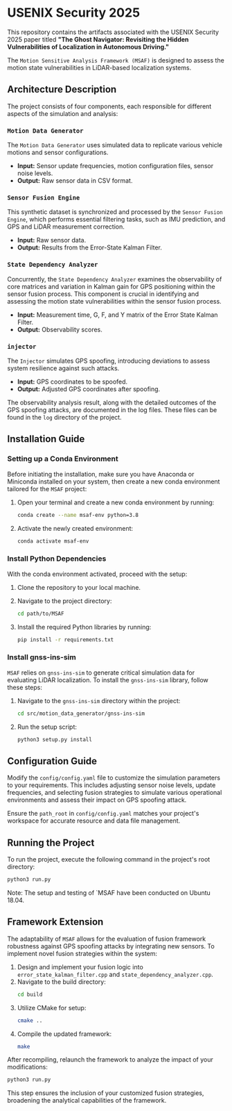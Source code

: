 # USENIX Security 2025

This repository contains the artifacts associated with the USENIX Security 2025 paper titled **"The Ghost Navigator: Revisiting the Hidden Vulnerabilities of Localization in Autonomous Driving."**

The `Motion Sensitive Analysis Framework (MSAF)` is designed to assess the motion state vulnerabilities in LiDAR-based localization systems.

## Architecture Description

The project consists of four components, each responsible for different aspects of the simulation and analysis:

### `Motion Data Generator`
The `Motion Data Generator` uses simulated data to replicate various vehicle motions and sensor configurations.

- **Input:** Sensor update frequencies, motion configuration files, sensor noise levels.
- **Output:** Raw sensor data in CSV format.

### `Sensor Fusion Engine`
This synthetic dataset is synchronized and processed by the `Sensor Fusion Engine`, which performs essential filtering tasks, such as IMU prediction, and GPS and LiDAR measurement correction.

- **Input:** Raw sensor data.
- **Output:** Results from the Error-State Kalman Filter.

### `State Dependency Analyzer`
Concurrently, the `State Dependency Analyzer` examines the observability of core matrices and variation in Kalman gain for GPS positioning within the sensor fusion process. This component is crucial in identifying and assessing the motion state vulnerabilities within the sensor fusion process.
- **Input:** Measurement time, G, F, and Y matrix of the Error State Kalman Filter.
- **Output:** Observability scores.

### `injector`
The `Injector` simulates GPS spoofing, introducing deviations to assess system resilience against such attacks.

- **Input:** GPS coordinates to be spoofed.
- **Output:** Adjusted GPS coordinates after spoofing.

The observability analysis result, along with the detailed outcomes of the GPS spoofing attacks, are documented in the log files. These files can be found in the `log` directory of the project.

## Installation Guide

### Setting up a Conda Environment
Before initiating the installation, make sure you have Anaconda or Miniconda installed on your system, then create a new conda environment tailored for the `MSAF` project:

1. Open your terminal and create a new conda environment by running:

   ```bash
   conda create --name msaf-env python=3.8
   ```

2. Activate the newly created environment:

   ```bash
   conda activate msaf-env
   ```

### Install Python Dependencies

With the conda environment activated, proceed with the setup:
1. Clone the repository to your local machine.

2. Navigate to the project directory:

   ```bash
   cd path/to/MSAF
   ```

3. Install the required Python libraries by running:

   ```bash
   pip install -r requirements.txt
   ```

### Install gnss-ins-sim
`MSAF` relies on `gnss-ins-sim` to generate critical simulation data for evaluating LiDAR localization. To install the `gnss-ins-sim` library, follow these steps:

1. Navigate to the `gnss-ins-sim` directory within the project:

   ```bash
   cd src/motion_data_generator/gnss-ins-sim
   ```

2. Run the setup script:

   ```bash
   python3 setup.py install
   ```

## Configuration Guide

Modify the `config/config.yaml` file to customize the simulation parameters to your requirements. This includes adjusting sensor noise levels, update frequencies, and selecting fusion strategies to simulate various operational environments and assess their impact on GPS spoofing attack.

Ensure the `path_root`  in `config/config.yaml` matches your project's workspace for accurate resource and data file management.

## Running the Project

To run the project, execute the following command in the project's root directory:

```bash
python3 run.py
```

Note: The setup and testing of `MSAF have been conducted on Ubuntu 18.04.

## Framework Extension

The adaptability of `MSAF` allows for the evaluation of fusion framework robustness against GPS spoofing attacks by integrating new sensors. To implement novel fusion strategies within the system:

1. Design and implement your fusion logic into `error_state_kalman_filter.cpp` and `state_dependency_analyzer.cpp`.
2. Navigate to the build directory:
   ```bash
   cd build
   ```
3. Utilize CMake for setup:
   ```bash
   cmake ..
   ```
4. Compile the updated framework:
   ```bash
   make
   ```
After recompiling, relaunch the framework to analyze the impact of your modifications:

```bash
python3 run.py
```

This step ensures the inclusion of your customized fusion strategies, broadening the analytical capabilities of the framework.
